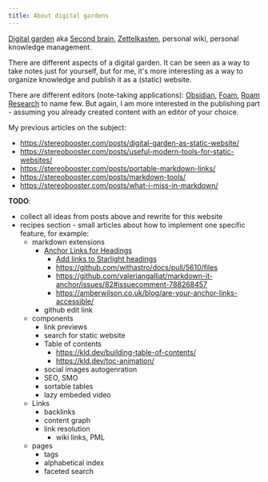 ```yaml
---
title: About digital gardens
---
```


[Digital garden](https://github.com/MaggieAppleton/digital-gardeners) aka [Second brain](https://www.ssp.sh/brain/), [Zettelkasten](https://en.wikipedia.org/wiki/Zettelkasten), personal wiki, personal knowledge management.

There are different aspects of a digital garden. It can be seen as a way to take notes just for yourself, but for me, it's more interesting as a way to organize knowledge and publish it as a (static) website.

There are different editors (note-taking applications): [Obsidian](https://obsidian.md/), [Foam](https://foambubble.github.io/foam/), [Roam Research](https://roamresearch.com/) to name few. But again, I am more interested in the publishing part - assuming you already created content with an editor of your choice.

My previous articles on the subject:

- https://stereobooster.com/posts/digital-garden-as-static-website/
- https://stereobooster.com/posts/useful-modern-tools-for-static-websites/
- https://stereobooster.com/posts/portable-markdown-links/
- https://stereobooster.com/posts/markdown-tools/
- https://stereobooster.com/posts/what-i-miss-in-markdown/

**TODO**:

- collect all ideas from posts above and rewrite for this website
- recipes section - small articles about how to implement one specific feature, for example:
  - markdown extensions
    - [Anchor Links for Headings](https://github.com/withastro/starlight/discussions/1239)
      - [Add links to Starlight headings](https://hideoo.dev/notes/starlight-heading-links)
      - https://github.com/withastro/docs/pull/5610/files
      - https://github.com/valeriangalliat/markdown-it-anchor/issues/82#issuecomment-788268457
      - https://amberwilson.co.uk/blog/are-your-anchor-links-accessible/
    - github edit link
  - components
    - link previews
    - search for static website
    - Table of contents
      - https://kld.dev/building-table-of-contents/
      - https://kld.dev/toc-animation/
    - social images autogenration
    - SEO, SMO
    - sortable tables
    - lazy embeded video
  - Links
    - backlinks
    - content graph
    - link resolution
      - wiki links, PML
  - pages
    - tags
    - alphabetical index
    - faceted search
